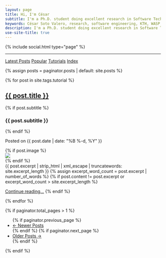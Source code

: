 ```yaml
---
layout: page
title: Hi, I'm César
subtitle: I'm a Ph.D. student doing excellent research in Software Technology
keywords: César Soto Valero, research, software engineering, KTH, WASP, Ph.D. student
description: I'm a Ph.D. student doing excellent research in Software Technology
use-site-title: true
---
```

{% include social.html type="page" %}

---

<div class="list-filters">
  <a href="/" class="list-filter">Latest Posts</a>
  <a href="/popular" class="list-filter">Popular</a>
  <a href="/tutorials" class="list-filter filter-selected">Tutorials</a>
  <a href="/tags" class="list-filter">Index</a>
</div>


{% assign posts = paginator.posts | default: site.posts %}

<div class="posts-list">
  {% for post in site.tags.tutorial %}
     <article class="post-preview">
      <span class="text-left">
     <a href="{{ post.url | prepend: site.baseurl }}">
       <h2 class="post-title">{{ post.title }}</h2>
     </a>
         {% if post.subtitle %}
       <h3 class="post-subtitle">
         {{ post.subtitle }}
       </h3>
       {% endif %}
     <p class="post-meta-index">
                     Posted on {{ post.date | date: "%B %-d, %Y" }}
              <!--- <span id="comments-count">
                 <i class="fas fa-comments"></i>
                 <a href="https://www.cesarsotovalero.net{{post.url}}#disqus_thread">0 comments</a>
              </span> -->
     </p>
         </span>
      <div class="post-entry-container">
         {% if post.image %}
         <div class="post-image" style="height: auto; width: auto;">
            <a href="{{ post.url | prepend: site.baseurl }}">
               <img src="{{ post.image }}"> </a></div>
         {% endif %}
         <div class="post-entry">
            {{ post.excerpt | strip_html | xml_escape | truncatewords: site.excerpt_length }} {% assign excerpt_word_count = post.excerpt
            | number_of_words %} {% if post.content != post.excerpt or excerpt_word_count > site.excerpt_length %}
            <p class="post-read-more-block">
               <a href="{{ post.url | prepend: site.baseurl }}" class="post-read-more">Continue reading...</a> {% endif %}
            </p>
         </div>
      </div>
     </article>
  {% endfor %}
</div>

{% if paginator.total_pages > 1 %}
<ul class="pagination main-pager">
  {% if paginator.previous_page %}
  <li class="page-item previous">
    <a class="page-link" href="{{ paginator.previous_page_path | absolute_url }}">&larr; Newer Posts</a>
  </li>
  {% endif %}
  {% if paginator.next_page %}
  <li class="page-item next">
    <a class="page-link" href="{{ paginator.next_page_path | absolute_url }}">Older Posts &rarr;</a>
  </li>
  {% endif %}
</ul>
{% endif %}



